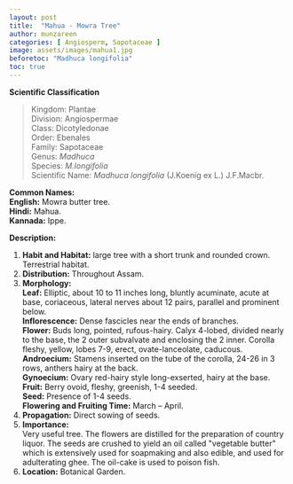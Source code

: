 ```yaml
---
layout: post
title:  "Mahua - Mowra Tree"
author: munzareen
categories: [ Angiosperm, Sapotaceae ]
image: assets/images/mahua1.jpg
beforetoc: "Madhuca longifolia"
toc: true
---
```


**Scientific Classification**  
>Kingdom:			Plantae  
>Division:			Angiospermae  
>Class:				Dicotyledonae  
>Order:				Ebenales  
>Family:			Sapotaceae  
>Genus:				*Madhuca*  
>Species:			*M.longifolia*  
>Scientific Name:	*Madhuca longifolia* (J.Koenig ex L.) J.F.Macbr.  

**Common Names:**  
**English:**             Mowra butter tree.  
**Hindi:**               Mahua.  
**Kannada:**             Ippe.  

**Description:**  
1. **Habit and Habitat:** large tree with a short trunk and rounded crown. Terrestrial habitat.  
2. **Distribution:** Throughout Assam.  
3. **Morphology:**  
**Leaf:** Elliptic, about 10 to 11 inches long, bluntly acuminate, acute at base, coriaceous, lateral nerves about 12 pairs, parallel and prominent below.  
**Inflorescence:** Dense fascicles near the ends of branches.  
**Flower:** Buds long, pointed, rufous-hairy. Calyx 4-lobed, divided nearly to the base, the 2 outer subvalvate and enclosing the 2 inner. Corolla fleshy, yellow, lobes 7-9, erect, ovate-lanceolate, caducous.  
**Androecium:** Stamens inserted on the tube of the corolla, 24-26 in 3 rows, anthers hairy at the back.  
**Gynoecium:** Ovary red-hairy style long-exserted, hairy at the base.  
**Fruit:** Berry ovoid, fleshy, greenish, 1-4 seeded.  
**Seed:** Presence of 1-4 seeds.  
**Flowering and Fruiting Time:** March – April.  
4. **Propagation:** Direct sowing of seeds.  
5. **Importance:**  
Very useful tree. The flowers are distilled for the preparation of country liquor. The seeds are crushed to yield an oil called "vegetable butter" which is extensively used for soapmaking and also edible, and used for adulterating ghee. The oil-cake is used to poison fish.  
6. **Location:** Botanical Garden.  
